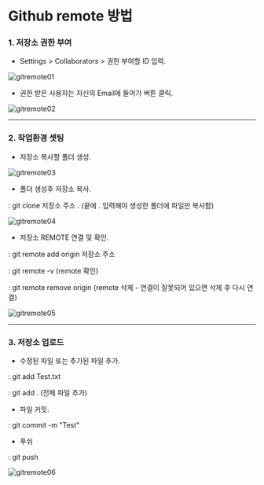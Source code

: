 Github remote 방법
==================

### 1. 저장소 권한 부여

- Settings > Collaborators > 권한 부여할 ID 입력.

![gitremote01](https://user-images.githubusercontent.com/43169339/48525004-d1bfa800-e8c5-11e8-8309-a8d5132efcfb.PNG)

- 권한 받은 사용자는 자신의 Email에 들어가 버튼 클릭.

![gitremote02](https://user-images.githubusercontent.com/43169339/48525191-84900600-e8c6-11e8-9a3e-d28b54a9a977.PNG)
***



### 2. 작업환경 셋팅

- 저장소 복사할 폴더 생성.

![gitremote03](https://user-images.githubusercontent.com/43169339/48525513-c8cfd600-e8c7-11e8-97da-0ab8233373c9.PNG)



- 폴더 생성후 저장소 복사.

: git clone 저장소 주소 . (끝에 . 입력해야 생성한 폴더에 파일만 복사함)

![gitremote04](https://user-images.githubusercontent.com/43169339/48525731-86f35f80-e8c8-11e8-8b45-09d749d7d3f3.PNG)



- 저장소 REMOTE 연결 및 확인.

: git remote add origin 저장소 주소

: git remote -v (remote 확인)

: git remote remove origin (remote 삭제 - 연결이 잘못되어 있으면 삭제 후 다시 연결)

![gitremote05](https://user-images.githubusercontent.com/43169339/48526074-a50d8f80-e8c9-11e8-9732-adc4dd3f915e.PNG)
***


### 3. 저장소 업로드

- 수정된 파일 또는 추가된 파일 추가.

: git add Test.txt

: git add . (전체 파일 추가)



- 파일 커밋.

: git commit -m "Test"



- 푸쉬

: git push

![gitremote06](https://user-images.githubusercontent.com/43169339/48526364-c02ccf00-e8ca-11e8-92c4-7e0a51316629.PNG)